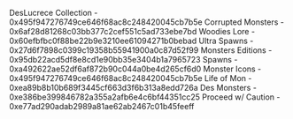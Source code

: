 DesLucrece Collection - 0x495f947276749ce646f68ac8c248420045cb7b5e
Corrupted Monsters - 0x6af28d81268c03bb377c2cef551c5ad733ebe7bd
Woodies Lore - 0x60efbfbc0f88be22b9e3210ee61094271b0bebad
Ultra Spawns - 0x27d6f7898c0399c19358b55941900a0c87d52f99
Monsters Editions - 0x95db22acd5df8e8cd1e90bb35e3404b1a7965723
Spawns - 0xa492622ae52df6af872b90c044a0be4d265cf6d0
Monster Icons - 0x495f947276749ce646f68ac8c248420045cb7b5e
Life of Mon - 0xea89b8b10b689f3445cf663d3f6b313a8edd726a
Des Monsters - 0xe386be399846782a355a2afb6e4c6bf44351cc25
Proceed w/ Caution - 0xe77ad290adab2989a81ae62ab2467c01b45feeff
